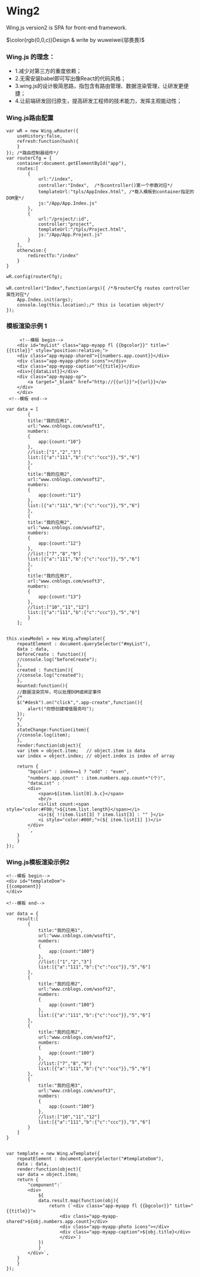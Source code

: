 # Wing2
Wing.js version2 is SPA for front-end framework.

$\color{rgb(0,0,c)}Design & write by wuweiwei(邬畏畏)$


### Wing.js 的理念：

  * 1.减少对第三方的重度依赖；
  * 2.无需安装babel即可写出像React的代码风格；
  * 3.wing.js的设计极简思路，指包含有路由管理、数据渲染管理，让研发更便捷；
  * 4.让前端研发回归原生，提高研发工程师的技术能力，发挥主观能动性；
  
### Wing.js路由配置
	var wR = new Wing.wRouter({
		useHistory:false,
		refresh:function(hash){
		}
	}); /*路由控制器组件*/
	var routerCfg = {
		container:document.getElementById("app"),
		routes:[
			{
				url:"/index",
				controller:"Index",  /*与controller()第一个参数对应*/
				templateUrl:"tpls/AppIndex.html", /*载入模板到container指定的DOM里*/
				js:"/App/App.Index.js"
			},
			{
				url:"/project/:id",
				controller:"project",
				templateUrl:"/tpls/Project.html",
				js:"/App/App.Project.js"
			}
		],
		otherwise:{
			redirectTo:"/index"
		}
	}

	wR.config(routerCfg);
  
 	wR.controller("Index",function(args){ /*与routerCfg routes controller 属性对应*/
		App.Index.init(args);
		console.log(this.location);/* this is location object*/
	});
  
  
  ### 模板渲染示例 1
  
  
     	 <!--模板 begin-->  
	    <div id="myList" class="app-myapp fl {{bgcolor}}" title="{{title}}" style="position:relative;">
		<div class="app-myapp-shared">{{numbers.app.count}}</div>
		<div class="app-myapp-photo icons"></div>
		<div class="app-myapp-caption">{{title}}</div>
		<div>{{dataList}}</div>
		<div class="app-myapp-op">
		    <a target="_blank" href="http://{{url}}">{{url}}</a>
		</div>
	    </div>
   	 <!--模板 end-->  

	var data = [
		    {
			title:"我的应用1",
			url:"www.cnblogs.com/wsoft1",
			numbers:
			{
			    app:{count:"10"}
			},
			//list:["1","2","3"]
			list:[{"a":"111","b":{"c":"ccc"}},"5","6"]
		    },
		    {
			title:"我的应用2",
			url:"www.cnblogs.com/wsoft2",
			numbers:
			{
			    app:{count:"11"}
			},
			list:[{"a":"111","b":{"c":"ccc"}},"5","6"]
		    },
		    {
			title:"我的应用2",
			url:"www.cnblogs.com/wsoft2",
			numbers:
			{
			    app:{count:"12"}
			},
			//list:["7","8","9"]
			list:[{"a":"111","b":{"c":"ccc"}},"5","6"]
		    },
		    {
			title:"我的应用3",
			url:"www.cnblogs.com/wsoft3",
			numbers:
			{
			    app:{count:"13"}
			},
			//list:["10","11","12"]
			list:[{"a":"111","b":{"c":"ccc"}},"5","6"]
		    }
		];


	this.viewModel = new Wing.wTemplate({
	    repeatElement : document.querySelector("#myList"),
	    data : data,
	    beforeCreate : function(){
		//console.log("beforeCreate");
	    },
	    created : function(){
		//console.log("created");
	    },
	    mounted:function(){
		//数据渲染完毕，可以处理DOM或绑定事件
		/*
		$("#desk").on("click",".app-create",function(){
		    alert("你想创建增值服务吗");
		});
		*/
	    },
	    stateChange:function(item){
		//console.log(item);
	    },
	    render:function(object){
		var item = object.item;   // object.item is data
		var index = object.index; // object.index is index of array

		return {
		    "bgcolor" : index==1 ? "odd" : "even",
		    "numbers.app.count" : item.numbers.app.count+"(个)",
		    "dataList" : `
			<div>
			    <span>${item.list[0].b.c}</span>
			    <br/>
			    <i>list count:<span style="color:#F00;">${item.list.length}</span></i>
			    <i>|${ !!item.list[3] ? item.list[3] : "" }</i>
			    <i style="color:#00F;">(${ item.list[1] })</i>
			</div>
			`,
		}
	    }
	});

### Wing.js模板渲染示例2

	<!--模板 begin--> 
	<div id="templateDom">
	{{component}}
	</div>

	<!--模板 end-->  

	var data = {
	    result:[
	        {
	            title:"我的应用1",
	            url:"www.cnblogs.com/wsoft1",
	            numbers:
	            {
	                app:{count:"100"}
	            },
	            //list:["1","2","3"]
	            list:[{"a":"111","b":{"c":"ccc"}},"5","6"]
	        },
	        {
	            title:"我的应用2",
	            url:"www.cnblogs.com/wsoft2",
	            numbers:
	            {
	                app:{count:"100"}
	            },
	            list:[{"a":"111","b":{"c":"ccc"}},"5","6"]
	        },
	        {
	            title:"我的应用2",
	            url:"www.cnblogs.com/wsoft2",
	            numbers:
	            {
	                app:{count:"100"}
	            },
	            //list:["7","8","9"]
	            list:[{"a":"111","b":{"c":"ccc"}},"5","6"]
	        },
	        {
	            title:"我的应用3",
	            url:"www.cnblogs.com/wsoft3",
	            numbers:
	            {
	                app:{count:"100"}
	            },
	            //list:["10","11","12"]
	            list:[{"a":"111","b":{"c":"ccc"}},"5","6"]
	        }
	    ]
	}
	
	
	var template = new Wing.wTemplate({
	    repeatElement : document.querySelector("#templateDom"),
	    data : data,
	    render:function(object){
		var data = object.item;
		return {
		    "component":`
			<div>
			    ${
				data.result.map(function(obj){
				    return (`<div class="app-myapp fl {{bgcolor}}" title="{{title}}">
						<div class="app-myapp-shared">${obj.numbers.app.count}</div>
						<div class="app-myapp-photo icons"></div>
						<div class="app-myapp-caption">${obj.title}</div>
					    </div>`)
				})
			    }
			</div>`,
		}
	    }
	});

		    
